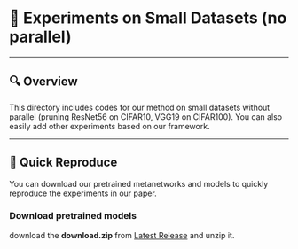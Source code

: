 # 📄 Experiments on Small Datasets (no parallel)

---

## 🔍 Overview

This directory includes codes for our method on small datasets without parallel (pruning ResNet56 on CIFAR10, VGG19 on CIFAR100). You can also easily add other experiments based on our framework.

---

## 🚀 Quick Reproduce

You can download our pretrained metanetworks and models to quickly reproduce the experiments in our paper.

### Download pretrained models

download the **download.zip** from [Latest Release](https://github.com/Yewei-Liu/MetaPruning/releases/latest) and unzip it.
